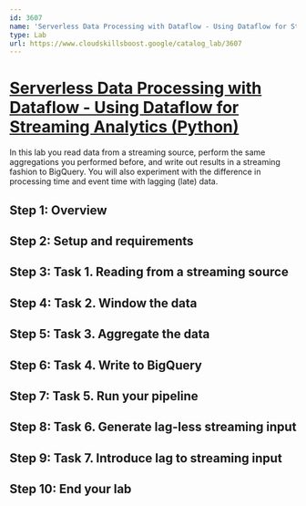 ```yaml
---
id: 3607
name: 'Serverless Data Processing with Dataflow - Using Dataflow for Streaming Analytics (Python)'
type: Lab
url: https://www.cloudskillsboost.google/catalog_lab/3607
---
```


# [Serverless Data Processing with Dataflow - Using Dataflow for Streaming Analytics (Python)](https://www.cloudskillsboost.google/catalog_lab/3607)

In this lab you read data from a streaming source, perform the same aggregations you performed before, and write out results in a streaming fashion to BigQuery. You will also experiment with the difference in processing time and event time with lagging (late) data.

## Step 1: Overview

## Step 2: Setup and requirements

## Step 3: Task 1. Reading from a streaming source

## Step 4: Task 2. Window the data

## Step 5: Task 3. Aggregate the data

## Step 6: Task 4. Write to BigQuery

## Step 7: Task 5. Run your pipeline

## Step 8: Task 6. Generate lag-less streaming input

## Step 9: Task 7. Introduce lag to streaming input

## Step 10: End your lab
